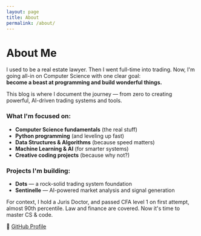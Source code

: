 ```yaml
---
layout: page  
title: About  
permalink: /about/  
---
```


# About Me

I used to be a real estate lawyer. Then I went full-time into trading. Now, I'm going all-in on Computer Science with one clear goal:  
**become a beast at programming and build wonderful things.**

This blog is where I document the journey — from zero to creating powerful, AI-driven trading systems and tools.

### What I'm focused on:
- **Computer Science fundamentals** (the real stuff)
- **Python programming** (and leveling up fast)
- **Data Structures & Algorithms** (because speed matters)
- **Machine Learning & AI** (for smarter systems)
- **Creative coding projects** (because why not?)

### Projects I'm building:
- **Dots** — a rock-solid trading system foundation  
- **Sentinelle** — AI-powered market analysis and signal generation  

For context, I hold a Juris Doctor, and passed CFA level 1 on first attempt, almost 90th percentile.
Law and finance are covered.
Now it's time to master CS & code.

🔗 [GitHub Profile](https://github.com/Rae699)